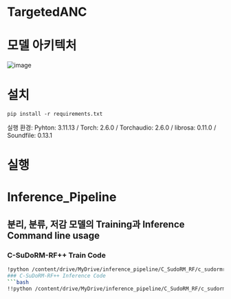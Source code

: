 # TargetedANC



# 모델 아키텍처
![image](https://github.com/user-attachments/assets/4b1b942b-d494-4a87-baa0-9376238e0d46)

# 설치
```
pip install -r requirements.txt
```

실행 환경: Pyhton: 3.11.13 / Torch: 2.6.0 / Torchaudio: 2.6.0 / librosa: 0.11.0 / Soundfile: 0.13.1

# 실행




# Inference_Pipeline
## 분리, 분류, 저감 모델의 Training과 Inference Command line usage

### C-SuDoRM-RF++ Train Code
```bash
!python /content/drive/MyDrive/inference_pipeline/C_SudoRM_RF/c_sudormrf_train.py --model_type causal --train "ANNOUNCENOISE" --val "ANNOUNCENOISE" --test "ANNOUNCENOISE" --n_channels 1 -fs 16000 --batch_size 8 --n_epochs 200 --audio_timelength 4. --enc_kernel_size 21 --enc_num_basis 256 --in_channels 512 --out_channels 256 --num_blocks 18 -lr 0.001 --divide_lr_by 3. --patience 10 --early_stop_patience 30 --upsampling_depth 5 --max_num_sources 2 --min_num_sources 2 --zero_pad_audio --normalize_audio -cad 0 --n_jobs 4 -clp 'your_root'
### C-SuDoRM-RF++ Inference Code
```bash
!!python /content/drive/MyDrive/inference_pipeline/C_SudoRM_RF/c_sudormrf_inference.py -ckpt /content/drive/MyDrive/inference_pipeline/C_SudoRM_RF/causal_best.pt --input_dir 'your_data' --output_dir 'your_root'
